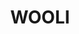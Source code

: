 ---
lastmod: '2025-04-06T06:05:20+00:00'
latitude: -29.829194
layout: suburb
longitude: 153.187047
postcode: '2462'
state: NSW
title: WOOLI
url: /nsw/wooli/
---